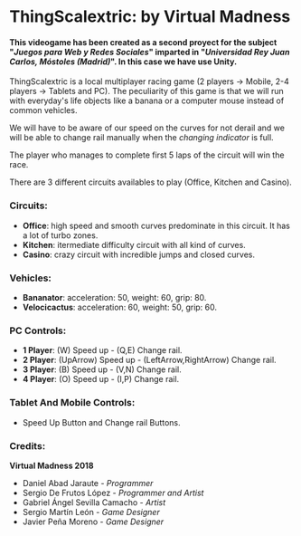 # ThingScalextric: by Virtual Madness

#### This videogame has been created as a second proyect for the subject "_Juegos para Web y Redes Sociales_" imparted in "_Universidad Rey Juan Carlos, Móstoles (Madrid)_". In this case we have use Unity.

ThingScalextric is a local multiplayer racing game (2 players -> Mobile, 2-4 players -> Tablets and PC). The peculiarity of this game is that we will run with everyday's life objects like a banana or a computer mouse instead of common vehicles.

We will have to be aware of our speed on the curves for not derail and we will be able to change rail manually when the _changing indicator_ is full.

The player who manages to complete first 5 laps of the circuit will win the race.

There are 3 different circuits availables to play (Office, Kitchen and Casino).

### Circuits:
- **Office**: high speed and smooth curves predominate in this circuit. It has a lot of turbo zones.
- **Kitchen**: itermediate difficulty circuit with all kind of curves.
- **Casino**: crazy circuit with incredible jumps and closed curves.

### Vehicles:
- **Bananator**: acceleration: 50, weight: 60, grip: 80.
- **Velocicactus**: acceleration: 60, weight: 50, grip: 60.


### PC Controls:
- **1 Player**: (W) Speed up - (Q,E) Change rail.
- **2 Player**: (UpArrow) Speed up - (LeftArrow,RightArrow) Change rail.
- **3 Player**: (B) Speed up - (V,N) Change rail.
- **4 Player**: (O) Speed up - (I,P) Change rail.

### Tablet And Mobile Controls:
- Speed Up Button and Change rail Buttons.

### Credits: 
**Virtual Madness 2018**
- Daniel Abad Jaraute - _Programmer_
- Sergio De Frutos López - _Programmer and Artist_
- Gabriel Ángel Sevilla Camacho - _Artist_
- Sergio Martín León - _Game Designer_
- Javier Peña Moreno - _Game Designer_
